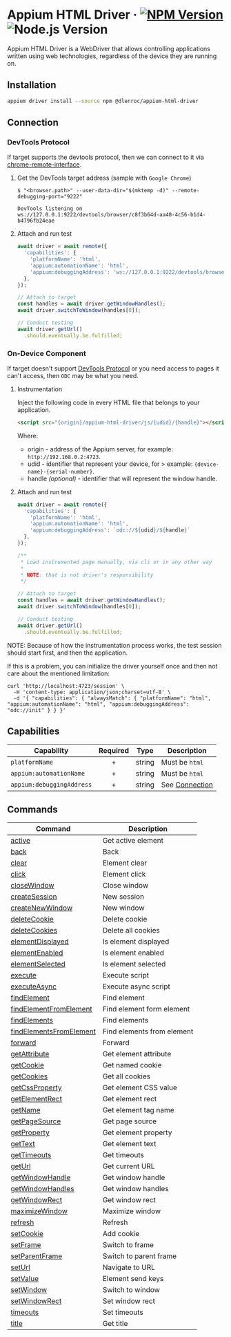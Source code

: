 # Appium HTML Driver · [![NPM Version](https://img.shields.io/npm/v/@dlenroc/appium-html-driver?cacheSeconds=86400)](https://www.npmjs.com/package/@dlenroc/appium-html-driver) ![Node.js Version](https://img.shields.io/node/v/@dlenroc/appium-html-driver)

Appium HTML Driver is a WebDriver that allows controlling applications written using web technologies, regardless of the device they are running on.

## Installation

```sh
appium driver install --source npm @dlenroc/appium-html-driver
```

## Connection

### DevTools Protocol

If target supports the devtools protocol, then we can connect to it via [chrome-remote-interface](https://github.com/cyrus-and/chrome-remote-interface).

1. Get the DevTools target address (sample with `Google Chrome`)

   ```shell
   $ "<browser.path>" --user-data-dir="$(mktemp -d)" --remote-debugging-port="9222"

   DevTools listening on ws://127.0.0.1:9222/devtools/browser/c8f3b64d-aa40-4c56-b1d4-b4796fb24eae
   ```

2. Attach and run test

   ```typescript
   await driver = await remote({
     'capabilities': {
       'platformName': 'html',
       'appium:automationName': 'html',
       'appium:debuggingAddress': 'ws://127.0.0.1:9222/devtools/browser/c8f3b64d-aa40-4c56-b1d4-b4796fb24eae'
     },
   });

   // Attach to target
   const handles = await driver.getWindowHandles();
   await driver.switchToWindow(handles[0]);

   // Conduct testing
   await driver.getUrl()
     .should.eventually.be.fulfilled;
   ```

### On-Device Component

If target doesn't support [DevTools Protocol](#devtools-protocol) or you need access to pages it can't access, then `ODC` may be what you need.

1. Instrumentation

   Inject the following code in every HTML file that belongs to your application.

   ```html
   <script src="{origin}/appium-html-driver/js/{udid}/{handle}"></script>
   ```

   Where:

   - origin - address of the Appium server, for example: `http://192.168.0.2:4723`.
   - udid - identifier that represent your device, for > example: `{device-name}-{serial-number}`.
   - handle _(optional)_ - identifier that will represent the window handle.

2. Attach and run test

   ```typescript
   await driver = await remote({
     'capabilities': {
       'platformName': 'html',
       'appium:automationName': 'html',
       'appium:debuggingAddress': `odc://${udid}/${handle}`
     },
   });

   /**
    * Load instrumented page manually, via cli or in any other way
    *
    * NOTE: that is not driver's responsibility
    */

   // Attach to target
   const handles = await driver.getWindowHandles();
   await driver.switchToWindow(handles[0]);

   // Conduct testing
   await driver.getUrl()
     .should.eventually.be.fulfilled;
   ```

NOTE: Because of how the instrumentation process works, the test session should start first, and then the application.

If this is a problem, you can initialize the driver yourself once and then not care about the mentioned limitation:

```shell
curl 'http://localhost:4723/session' \
  -H 'content-type: application/json;charset=utf-8' \
  -d '{ "capabilities": { "alwaysMatch": { "platformName": "html", "appium:automationName": "html", "appium:debuggingAddress": "odc://init" } } }'
```

## Capabilities

| Capability                | Required |  Type  | Description                   |
| ------------------------- | :------: | :----: | ----------------------------- |
| `platformName`            |    +     | string | Must be `html`                |
| `appium:automationName`   |    +     | string | Must be `html`                |
| `appium:debuggingAddress` |    +     | string | See [Connection](#connection) |

## Commands

| Command                                                       | Description                |
| ------------------------------------------------------------- | -------------------------- |
| [active](src/client/commands/active.ts)                       | Get active element         |
| [back](src/client/commands/back.ts)                           | Back                       |
| [clear](src/client/commands/clear.ts)                         | Element clear              |
| [click](src/client/commands/click.ts)                         | Element click              |
| [closeWindow](src/server/commands/closeWindow.ts)             | Close window               |
| [createSession](src/server/commands/createSession.ts)         | New session                |
| [createNewWindow](src/server/commands/createNewWindow.ts)     | New window                 |
| [deleteCookie](src/client/commands/deleteCookie.ts)           | Delete cookie              |
| [deleteCookies](src/client/commands/deleteCookies.ts)         | Delete all cookies         |
| [elementDisplayed](src/client/commands/elementDisplayed.ts)   | Is element displayed       |
| [elementEnabled](src/client/commands/elementEnabled.ts)       | Is element enabled         |
| [elementSelected](src/client/commands/elementSelected.ts)     | Is element selected        |
| [execute](src/client/commands/execute.ts)                     | Execute script             |
| [executeAsync](src/client/commands/executeAsync.ts)           | Execute async script       |
| [findElement](src/client/commands/findElOrEls.ts)             | Find element               |
| [findElementFromElement](src/client/commands/findElOrEls.ts)  | Find element form element  |
| [findElements](src/client/commands/findElOrEls.ts)            | Find elements              |
| [findElementsFromElement](src/client/commands/findElOrEls.ts) | Find elements from element |
| [forward](src/client/commands/forward.ts)                     | Forward                    |
| [getAttribute](src/client/commands/getAttribute.ts)           | Get element attribute      |
| [getCookie](src/client/commands/getCookie.ts)                 | Get named cookie           |
| [getCookies](src/client/commands/getCookies.ts)               | Get all cookies            |
| [getCssProperty](src/client/commands/getCssProperty.ts)       | Get element CSS value      |
| [getElementRect](src/client/commands/getElementRect.ts)       | Get element rect           |
| [getName](src/client/commands/getName.ts)                     | Get element tag name       |
| [getPageSource](src/client/commands/getPageSource.ts)         | Get page source            |
| [getProperty](src/client/commands/getProperty.ts)             | Get element property       |
| [getText](src/client/commands/getText.ts)                     | Get element text           |
| [getTimeouts](src/server/commands/getTimeouts.ts)             | Get timeouts               |
| [getUrl](src/client/commands/getUrl.ts)                       | Get current URL            |
| [getWindowHandle](src/server/commands/getWindowHandle.ts)     | Get window handle          |
| [getWindowHandles](src/server/commands/getWindowHandles.ts)   | Get window handles         |
| [getWindowRect](src/client/commands/getWindowRect.ts)         | Get window rect            |
| [maximizeWindow](src/client/commands/maximizeWindow.ts)       | Maximize window            |
| [refresh](src/client/commands/refresh.ts)                     | Refresh                    |
| [setCookie](src/client/commands/setCookie.ts)                 | Add cookie                 |
| [setFrame](src/client/commands/setFrame.ts)                   | Switch to frame            |
| [setParentFrame](src/server/commands/setParentFrame.ts)       | Switch to parent frame     |
| [setUrl](src/client/commands/setUrl.ts)                       | Navigate to URL            |
| [setValue](src/client/commands/setValue.ts)                   | Element send keys          |
| [setWindow](src/server/commands/setWindow.ts)                 | Switch to window           |
| [setWindowRect](src/client/commands/setWindowRect.ts)         | Set window rect            |
| [timeouts](src/server/commands/timeouts.ts)                   | Set timeouts               |
| [title](src/client/commands/title.ts)                         | Get title                  |
